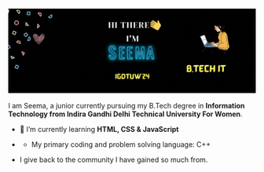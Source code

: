 ![alt-text](https://github.com/SeemaIsharwal/SeemaIsharwal/blob/main/B.Tech%20IT.gif)

I am Seema, a junior currently pursuing my B.Tech degree in **Information Technology from Indira Gandhi Delhi Technical University For Women**. 
- 🌱 I’m currently learning **HTML, CSS & JavaScript**



- * My primary coding and problem solving language: C++

- I give back to the community I have gained so much from. 







[twitter]: https://twitter.com/seemaisharwal
[gmail]: seema.032002@gmail.com
[linkedin]: https://www.linkedin.com/in/seema20
[Instagram]: https://www.instagram.com/seema_isharwal
